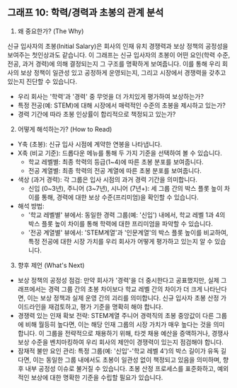 ## 그래프 10: 학력/경력과 초봉의 관계 분석

1. 왜 중요한가? (The Why)

신규 입사자의 초봉(Initial Salary)은 회사의 인재 유치 경쟁력과 보상 정책의 공정성을 보여주는 첫인상과도 같습니다. 이 그래프는 신규 입사자의 초봉이 어떤 요인(학력 수준, 전공, 과거 경력)에 의해 결정되는지 그 구조를 명확하게 보여줍니다. 이를 통해 우리 회사의 보상 정책이 일관성 있고 공정하게 운영되는지, 그리고 시장에서 경쟁력을 갖추고 있는지 진단할 수 있습니다.

- 우리 회사는 '학력'과 '경력' 중 무엇을 더 가치있게 평가하여 보상하는가?
- 특정 전공(예: STEM)에 대해 시장에서 매력적인 수준의 초봉을 제시하고 있는가?
- 경력 기간에 따라 초봉 인상률이 합리적으로 책정되고 있는가?

2. 어떻게 해석하는가? (How to Read)

- Y축 (초봉): 신규 입사 시점에 계약한 연봉을 나타냅니다.
- X축 (비교 기준): 드롭다운 메뉴를 통해 두 가지 기준을 선택하여 볼 수 있습니다.
    - 학교 레벨별: 최종 학력의 등급(1~4)에 따른 초봉 분포를 보여줍니다.
    - 전공 계열별: 최종 학력의 전공 계열에 따른 초봉 분포를 보여줍니다.
- 색상 (과거 경력): 각 그룹은 입사 시점의 과거 경력 기간을 의미합니다.
    - 신입 (0~3년), 주니어 (3~7년), 시니어 (7년+): 세 그룹 간의 박스 플롯 높이 차이를 통해, 경력에 대한 보상 수준(프리미엄)을 확인할 수 있습니다.
- 해석 방법:
    - '학교 레벨별' 뷰에서: 동일한 경력 그룹(예: '신입') 내에서, 학교 레벨 1과 4의 박스 플롯 높이 차이를 통해 학력에 대한 프리미엄을 파악할 수 있습니다.
    - '전공 계열별' 뷰에서: 'STEM계열'과 '인문계열'의 박스 플롯 높이를 비교하여, 특정 전공에 대한 시장 가치를 우리 회사가 어떻게 평가하고 있는지 알 수 있습니다.

3. 향후 제언 (What's Next)

- 보상 정책의 공정성 점검: 만약 회사가 '경력'을 더 중시한다고 공표했지만, 실제 그래프에서는 경력 그룹 간의 초봉 차이보다 학교 레벨 간의 차이가 더 크게 나타난다면, 이는 보상 정책과 실제 운영 간의 괴리를 의미합니다. 신규 입사자 초봉 산정 가이드라인을 재검토하고, 평가 기준을 명확히 해야 합니다.
- 경쟁력 있는 인재 확보 전략: STEM계열 주니어 경력직의 초봉 중앙값이 다른 그룹에 비해 월등히 높다면, 이는 해당 인재 그룹의 시장 가치가 매우 높다는 것을 의미합니다. 이 그룹을 전략적으로 채용하기 위해, 타겟 채용 예산을 증액하거나, 경쟁사 보상 수준을 벤치마킹하여 우리 회사의 제안이 경쟁력이 있는지 점검해야 합니다.
- 잠재적 불만 요인 관리: 특정 그룹(예: '신입'-'학교 레벨 4')의 박스 길이가 유독 길다면, 이는 동일한 그룹 내에서도 초봉이 일관성 없이 책정되고 있음을 의미하며, 향후 내부 공정성 이슈로 불거질 수 있습니다. 초봉 산정 프로세스를 표준화하고, 예외적인 보상에 대한 명확한 기준을 수립할 필요가 있습니다.